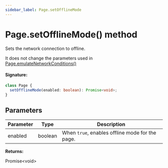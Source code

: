 ```yaml
---
sidebar_label: Page.setOfflineMode
---
```


# Page.setOfflineMode() method

Sets the network connection to offline.

It does not change the parameters used in [Page.emulateNetworkConditions()](./puppeteer.page.emulatenetworkconditions.md)

#### Signature:

```typescript
class Page {
  setOfflineMode(enabled: boolean): Promise<void>;
}
```

## Parameters

| Parameter | Type    | Description                                                |
| --------- | ------- | ---------------------------------------------------------- |
| enabled   | boolean | When <code>true</code>, enables offline mode for the page. |

**Returns:**

Promise&lt;void&gt;

